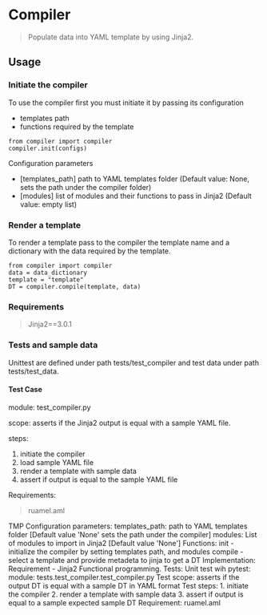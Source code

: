 # Compiler
>Populate data into YAML template by using Jinja2.

## Usage
### Initiate the compiler
To use the compiler first you must initiate it by passing its configuration
 - templates path
 - functions required by the template

```
from compiler import compiler
compiler.init(configs)
```
Configuration parameters
- [templates_path] path to YAML templates folder (Default value: None, sets the path under the compiler folder)
- [modules] list of modules and their functions to pass in Jinja2 (Default value: empty list)

### Render a template
To render a template pass to the compiler the template name and a dictionary with the data required by the template.
```
from compiler import compiler
data = data_dictionary
template = "template"
DT = compiler.compile(template, data)
```

### Requirements
>Jinja2==3.0.1

### Tests and sample data
Unittest are defined under path tests/test_compiler and test data under path tests/test_data.
#### Test Case
module: test_compiler.py

scope: asserts if the Jinja2 output is equal with a sample YAML file.

steps:
1. initiate the compiler
2. load sample YAML file
2. render a template with sample data
3. assert if output is equal to the sample YAML file

Requirements:
>ruamel.aml


TMP
Configuration parameters:
       templates_path: path to YAML templates folder [Default value 'None' sets the path under the compiler]
       modules: List of modules to import in Jinja2 [Default value 'None']
    Functions:
        init - initialize the compiler by setting templates path, and modules
        compile - select a template and provide metadeta to jinja to get a DT
    Implementation:
        Requirement - Jinja2
        Functional programming.
    Tests:
        Unit test wih pytest:
            module: tests.test_compiler.test_compiler.py
                    Test scope: asserts if the output DT is equal with a sample DT in YAML format
                    Test steps:
                                1. initiate the compiler
                                2. render a template with sample data
                                3. assert if output is equal to a sample expected sample DT
                    Requirement: ruamel.aml